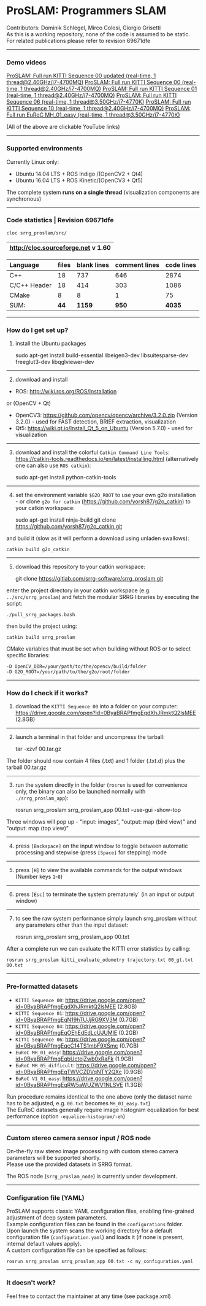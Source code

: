 # ProSLAM: Programmers SLAM

Contributors: Dominik Schlegel, Mirco Colosi, Giorgio Grisetti <br/>
As this is a working repository, none of the code is assumed to be static. <br/>
For related publications please refer to revision 69671dfe <br/>

---
### Demo videos ###
[ProSLAM: Full run KITTI Sequence 00 updated (real-time, 1 thread@2.40GHz/i7-4700MQ)][kitti_00_updated]
[ProSLAM: Full run KITTI Sequence 00 (real-time, 1 thread@2.40GHz/i7-4700MQ)][kitti_00]
[ProSLAM: Full run KITTI Sequence 01 (real-time, 1 thread@2.40GHz/i7-4700MQ)][kitti_01]
[ProSLAM: Full run KITTI Sequence 06 (real-time, 1 thread@3.50GHz/i7-4770K)][kitti_06]
[ProSLAM: Full run KITTI Sequence 10 (real-time, 1 thread@2.40GHz/i7-4700MQ)][kitti_10]
[ProSLAM: Full run EuRoC MH_01_easy (real-time, 1 thread@3.50GHz/i7-4770K)][euroc_01]

(All of the above are clickable YouTube links)

[kitti_00_updated]: https://www.youtube.com/watch?v=hIeaB-MMJMo
[kitti_00]: https://www.youtube.com/watch?v=n_UmEpIwb9Y
[kitti_01]: https://www.youtube.com/watch?v=iGSCOEn5Nx8
[kitti_06]: https://www.youtube.com/watch?v=Bmig0ASFOY4
[kitti_10]: https://www.youtube.com/watch?v=ZW8OQ2b0tjk
[euroc_01]: https://www.youtube.com/watch?v=TctS1b1zCbY

---
### Supported environments ###
Currently Linux only:
 - Ubuntu 14.04 LTS + ROS Indigo /(OpenCV2 + Qt4)
 - Ubuntu 16.04 LTS + ROS Kinetic/(OpenCV3 + Qt5)<br/>

The complete system **runs on a single thread** (visualization components are synchronous)

---
### Code statistics | Revision 69671dfe ###

    cloc srrg_proslam/src/

| http://cloc.sourceforge.net v 1.60 |
| :-: |


| Language     | files  | blank lines | comment lines | code lines |
| :----------- | :----- | :---------- | :------------ | :--------- |
| C++          | 18     | 737         | 646           | 2874       |
| C/C++ Header | 18     | 414         | 303           | 1086       |
| CMake        | 8      | 8           | 1             | 75         |
| SUM:         | **44** | **1159**    | **950**       | **4035**   |

---
### How do I get set up? ###
1) install the Ubuntu packages

    sudo apt-get install build-essential libeigen3-dev libsuitesparse-dev freeglut3-dev libqglviewer-dev

---
2) download and install
 - ROS: http://wiki.ros.org/ROS/Installation

or (OpenCV + Qt)
 - OpenCV3: https://github.com/opencv/opencv/archive/3.2.0.zip (Version 3.2.0) - used for FAST detection, BRIEF extraction, visualization
 - Qt5: https://wiki.qt.io/Install_Qt_5_on_Ubuntu (Version 5.7.0)              - used for visualization

---
3) download and install the colorful `Catkin Command Line Tools`: https://catkin-tools.readthedocs.io/en/latest/installing.html (alternatively one can also use `ROS catkin`):

    sudo apt-get install python-catkin-tools

---
4) set the environment variable `$G2O_ROOT` to use your own g2o installation - or clone `g2o for catkin` (https://github.com/yorsh87/g2o_catkin) to your catkin workspace:

    sudo apt-get install ninja-build
    git clone https://github.com/yorsh87/g2o_catkin.git
    
and build it (slow as it will perform a download using unladen swallows):
    
    catkin build g2o_catkin

---
5) download this repository to your catkin workspace:

    git clone https://gitlab.com/srrg-software/srrg_proslam.git
    
enter the project directory in your catkin workspace (e.g. `../src/srrg_proslam`) and fetch the modular SRRG libraries by executing the script:

    ./pull_srrg_packages.bash
    
then build the project using:
    
    catkin build srrg_proslam

CMake variables that must be set when building without ROS or to select specific libraries:

    -D OpenCV_DIR=/your/path/to/the/opencv/build/folder
    -D G2O_ROOT=/your/path/to/the/g2o/root/folder

---
### How do I check if it works? ###

1) download the `KITTI Sequence 00` into a folder on your computer: https://drive.google.com/open?id=0ByaBRAPfmgEqdXhJRmktQ2lsMEE (2.8GB)

---
2) launch a terminal in that folder and uncompress the tarball:

    tar -xzvf 00.tar.gz

The folder should now contain 4 files (.txt) and 1 folder (.txt.d) plus the tarball 00.tar.gz

---
3) run the system directly in the folder (`rosrun` is used for convenience only, the binary can also be launched normally with `./srrg_proslam_app`):

    rosrun srrg_proslam srrg_proslam_app 00.txt -use-gui -show-top

Three windows will pop up - "input: images", "output: map (bird view)" and "output: map (top view)"

---
4) press `[Backspace]` on the input window to toggle between automatic processing and stepwise (press `[Space]` for stepping) mode

---
5) press `[H]` to view the available commands for the output windows (Number keys `1`-`8`)

---
6) press `[Esc]` to terminate the system prematurely` (in an input or output window)

---
7) to see the raw system performance simply launch srrg_proslam without any parameters other than the input dataset:

    rosrun srrg_proslam srrg_proslam_app 00.txt

After a complete run we can evaluate the KITTI error statistics by calling:

    rosrun srrg_proslam kitti_evaluate_odometry trajectory.txt 00_gt.txt 00.txt

---
### Pre-formatted datasets ###

 - `KITTI Sequence 00`: https://drive.google.com/open?id=0ByaBRAPfmgEqdXhJRmktQ2lsMEE (2.8GB)
 - `KITTI Sequence 01`: https://drive.google.com/open?id=0ByaBRAPfmgEqN19hTUJjRG9XV3M (0.7GB)
 - `KITTI Sequence 04`: https://drive.google.com/open?id=0ByaBRAPfmgEqOEhEdEdLcUJUMlE (0.2GB)
 - `KITTI Sequence 06`: https://drive.google.com/open?id=0ByaBRAPfmgEqcC14TS1mbF9XSmc (0.7GB)
 - `EuRoC MH_01_easy`: https://drive.google.com/open?id=0ByaBRAPfmgEqbUctejZwb0xRaFk (1.9GB)
 - `EuRoC MH_05_difficult`: https://drive.google.com/open?id=0ByaBRAPfmgEqTWVCZDVqNTY2QXc (0.9GB)
 - `EuRoC V1_01_easy`: https://drive.google.com/open?id=0ByaBRAPfmgEqRW5aWUZWV1NLSVE (1.3GB) <br/>

Run procedure remains identical to the one above (only the dataset name has to be adjusted, e.g. `00.txt` becomes `MH_01_easy.txt`) <br/>
The EuRoC datasets generally require image histogram equalization for best performance (option `-equalize-histogram/-eh`)

---
### Custom stereo camera sensor input / ROS node ###

On-the-fly raw stereo image processing with custom stereo camera parameters will be supported shortly. <br/>
Please use the provided datasets in SRRG format. <br/>

The ROS node (`srrg_proslam_node`) is currently under development.

---
### Configuration file (YAML) ###

ProSLAM supports classic YAML configuration files, enabling fine-grained adjustment of deep system parameters. <br/>
Example configuration files can be found in the `configurations` folder. <br/>
Upon launch the system scans the working directory for a default configuration file (`configuration.yaml`) and loads it (if none is present, internal default values apply). <br/>
A custom configuration file can be specified as follows:

    rosrun srrg_proslam srrg_proslam_app 00.txt -c my_configuration.yaml

---
### It doesn't work? ###

Feel free to contact the maintainer at any time (see package.xml)
